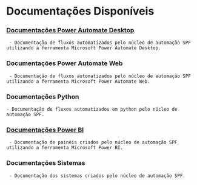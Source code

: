 # Documentações Disponíveis

### [Documentações Power Automate Desktop](automate_desktop.md)
     - Documentação de fluxos automatizados pelo núcleo de automação SPF utilizando a ferramenta Microsoft Power Automate Desktop.
### Documentações Power Automate Web
     - Documentação de fluxos automatizados pelo núcleo de automação SPF utilizando a ferramenta Microsoft Power Automate Web.
### Documentações Python 
    - Documentação de fluxos automatizados em python pelo núcleo de automação SPF.
### [Documentações Power BI](pbi.md)
     - Documentação de painéis criados pelo núcleo de automação SPF utilizando a ferramenta Microsoft Power BI.
### Documentações Sistemas 
     - Documentação dos sistemas criados pelo núcleo de automação SPF.